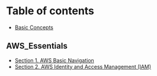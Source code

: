 # Table of contents

* [Basic Concepts](README.md)

## AWS\_Essentials

* [Section 1. AWS Basic Navigation](aws_essentials/section-1.-aws-basic-navigation.md)
* [Section 2. AWS Identity and Access Management \(IAM\)](aws_essentials/section-2.-aws-identity-and-access-management-iam.md)


